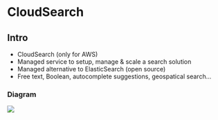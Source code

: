 # CloudSearch

## Intro
* CloudSearch (only for AWS)
* Managed service to setup, manage & scale a search solution
* Managed alternative to ElasticSearch (open source)
* Free text, Boolean, autocomplete suggestions, geospatical search...

### Diagram
[<img src="https://i.imgur.com/KdHsAfi.png">](https://i.imgur.com/KdHsAfi.png)
